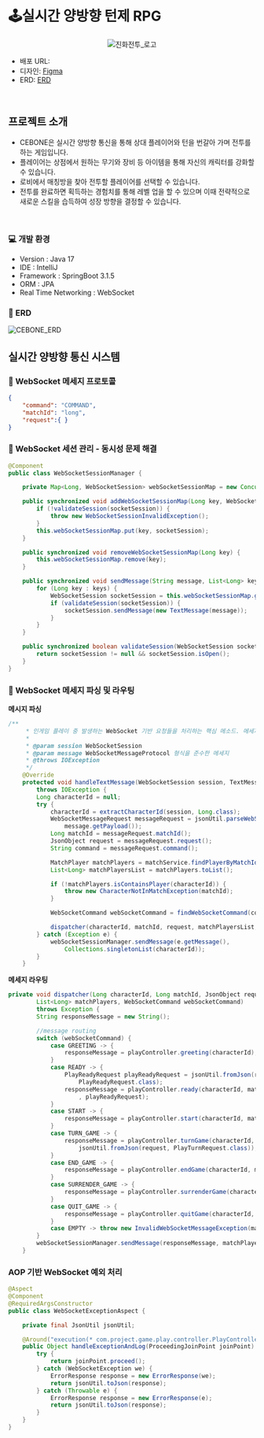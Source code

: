 # 🕹️실시간 양방향 턴제 RPG
<p align="center">
  <img src="https://github.com/Charge-Evolution-Battle-on-Earth/Server/assets/31121731/b7cd24b8-c900-4126-afb7-a5ee291ba881" alt="진화전투_로고">    
</p>

- 배포 URL:
- 디자인: [Figma](https://www.figma.com/file/VOS1PohXqLBLN3Ouehbsmm/%EA%B2%8C%EC%9E%84?type=design&node-id=60%3A2&mode=design&t=2WHgNObeB5Et7cu7-1)
- ERD: [ERD](https://dbdiagram.io/d/6501735a02bd1c4a5e7a76d2)
  
<br>

## 프로젝트 소개

- CEBONE은 실시간 양방향 통신을 통해 상대 플레이어와 턴을 번갈아 가며 전투를 하는 게임입니다.
- 플레이어는 상점에서 원하는 무기와 장비 등 아이템을 통해 자신의 캐릭터를 강화할 수 있습니다.
- 로비에서 매칭방을 찾아 전투할 플레이어를 선택할 수 있습니다.
- 전투를 완료하면 획득하는 경험치를 통해 레벨 업을 할 수 있으며 이때 전략적으로 새로운 스킬을 습득하여 성장 방향을 결정할 수 있습니다.

<br>

### 💻 개발 환경
- Version : Java 17
- IDE : IntelliJ
- Framework : SpringBoot 3.1.5
- ORM : JPA
- Real Time Networking : WebSocket

### 🧩 ERD
![CEBONE_ERD](https://github.com/Charge-Evolution-Battle-on-Earth/Server/assets/31121731/ed8d9154-db4b-4327-a609-4d2f8d0bda0f)


## 실시간 양방향 통신 시스템
### 📝 WebSocket 메세지 프로토콜

``` JSON
{
    "command": "COMMAND",
    "matchId": "long",
    "request":{ }
}
```

### 📝 WebSocket 세션 관리 - 동시성 문제 해결
``` Java
@Component
public class WebSocketSessionManager {

    private Map<Long, WebSocketSession> webSocketSessionMap = new ConcurrentHashMap<>();

    public synchronized void addWebSocketSessionMap(Long key, WebSocketSession socketSession) {
        if (!validateSession(socketSession)) {
            throw new WebSocketSessionInvalidException();
        }
        this.webSocketSessionMap.put(key, socketSession);
    }

    public synchronized void removeWebSocketSessionMap(Long key) {
        this.webSocketSessionMap.remove(key);
    }

    public synchronized void sendMessage(String message, List<Long> keys) throws IOException {
        for (Long key : keys) {
            WebSocketSession socketSession = this.webSocketSessionMap.get(key);
            if (validateSession(socketSession)) {
                socketSession.sendMessage(new TextMessage(message));
            }
        }
    }

    public synchronized boolean validateSession(WebSocketSession socketSession) {
        return socketSession != null && socketSession.isOpen();
    }
}
```

### 📝 WebSocket 메세지 파싱 및 라우팅
<b> 메시지 파싱 </b>
``` Java
/**
     * 인게임 플레이 중 발생하는 WebSocket 기반 요청들을 처리하는 핵심 메소드. 메세지 파싱과 라우팅을 수행함.
     *
     * @param session WebSocketSession
     * @param message WebSocketMessageProtocol 형식을 준수한 메세지
     * @throws IOException
     */
    @Override
    protected void handleTextMessage(WebSocketSession session, TextMessage message)
        throws IOException {
        Long characterId = null;
        try {
            characterId = extractCharacterId(session, Long.class);
            WebSocketMessageRequest messageRequest = jsonUtil.parseWebSocketMessage(
                message.getPayload());
            Long matchId = messageRequest.matchId();
            JsonObject request = messageRequest.request();
            String command = messageRequest.command();

            MatchPlayer matchPlayers = matchService.findPlayerByMatchId(matchId);
            List<Long> matchPlayersList = matchPlayers.toList();

            if (!matchPlayers.isContainsPlayer(characterId)) {
                throw new CharacterNotInMatchException(matchId);
            }

            WebSocketCommand webSocketCommand = findWebSocketCommand(command);

            dispatcher(characterId, matchId, request, matchPlayersList, webSocketCommand);
        } catch (Exception e) {
            webSocketSessionManager.sendMessage(e.getMessage(),
                Collections.singletonList(characterId));
        }
    }
```

<b> 메세지 라우팅</b>
``` Java
private void dispatcher(Long characterId, Long matchId, JsonObject request,
        List<Long> matchPlayers, WebSocketCommand webSocketCommand)
        throws Exception {
        String responseMessage = new String();

        //message routing
        switch (webSocketCommand) {
            case GREETING -> {
                responseMessage = playController.greeting(characterId);
            }
            case READY -> {
                PlayReadyRequest playReadyRequest = jsonUtil.fromJson(request,
                    PlayReadyRequest.class);
                responseMessage = playController.ready(characterId, matchId
                    , playReadyRequest);
            }
            case START -> {
                responseMessage = playController.start(characterId, matchId);
            }
            case TURN_GAME -> {
                responseMessage = playController.turnGame(characterId, matchId,
                    jsonUtil.fromJson(request, PlayTurnRequest.class));
            }
            case END_GAME -> {
                responseMessage = playController.endGame(characterId, matchId);
            }
            case SURRENDER_GAME -> {
                responseMessage = playController.surrenderGame(characterId, matchId);
            }
            case QUIT_GAME -> {
                responseMessage = playController.quitGame(characterId, matchId);
            }
            case EMPTY -> throw new InvalidWebSocketMessageException(matchId);
        }
        webSocketSessionManager.sendMessage(responseMessage, matchPlayers);
    }
```
### AOP 기반 WebSocket 예외 처리
``` Java
@Aspect
@Component
@RequiredArgsConstructor
public class WebSocketExceptionAspect {

    private final JsonUtil jsonUtil;

    @Around("execution(* com.project.game.play.controller.PlayController.*(..))")
    public Object handleExceptionAndLog(ProceedingJoinPoint joinPoint) {
        try {
            return joinPoint.proceed();
        } catch (WebSocketException we) {
            ErrorResponse response = new ErrorResponse(we);
            return jsonUtil.toJson(response);
        } catch (Throwable e) {
            ErrorResponse response = new ErrorResponse(e);
            return jsonUtil.toJson(response);
        }
    }
}
```
